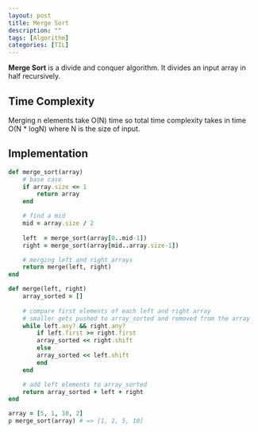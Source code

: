 ```yaml
---
layout: post
title: Merge Sort
description: "" 
tags: [Algorithm]
categories: [TIL]
---
```


**Merge Sort** is a divide and conquer algorithm. It divides an input array in half recursively. 

## **Time Complexity**
Merging n elements take O(N) time so total time complexity takes in time O(N * logN) where N is the size of input.

## **Implementation**

```ruby
def merge_sort(array)
    # base case
    if array.size <= 1
        return array
    end

    # find a mid
    mid = array.size / 2
    
    left  = merge_sort(array[0..mid-1])
    right = merge_sort(array[mid..array.size-1])

    # merging left and right arrays
    return merge(left, right)
end

def merge(left, right)
    array_sorted = []
    
    # compare first elements of each left and right array
    # smaller gets pushed to array_sorted and removed from the array
    while left.any? && right.any?
        if left.first >= right.first
        array_sorted << right.shift
        else
        array_sorted << left.shift
        end
    end

    # add left elements to array_sorted
    return array_sorted + left + right
end

array = [5, 1, 10, 2]
p merge_sort(array) # => [1, 2, 5, 10]
```
